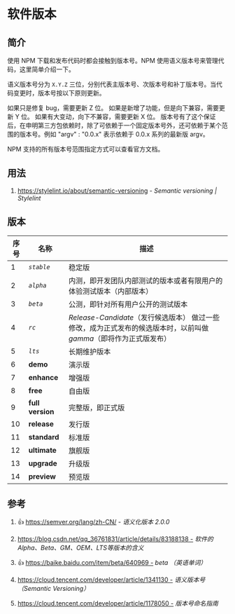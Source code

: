 # 软件版本

## 简介

使用 NPM 下载和发布代码时都会接触到版本号。NPM 使用语义版本号来管理代码，这里简单介绍一下。

语义版本号分为 `X.Y.Z` 三位，分别代表主版本号、次版本号和补丁版本号。当代码变更时，版本号按以下原则更新。

如果只是修复 bug，需要更新 Z 位。
如果是新增了功能，但是向下兼容，需要更新 Y 位。
如果有大变动，向下不兼容，需要更新 X 位。
版本号有了这个保证后，在申明第三方包依赖时，除了可依赖于一个固定版本号外，还可依赖于某个范围的版本号。例如 "argv" :  "0.0.x" 表示依赖于 0.0.x 系列的最新版 argv。

NPM 支持的所有版本号范围指定方式可以查看官方文档。

## 用法

1. https://stylelint.io/about/semantic-versioning - *Semantic versioning | Stylelint*

## 版本

| 序号 | 名称             | 描述                                                         |
| ---- | ---------------- | ------------------------------------------------------------ |
| 1    | *`stable`*         | 稳定版                                                       |
| 2    | *`alpha`*          | 内测，即开发团队内部测试的版本或者有限用户的体验测试版本（内部版本） |
| 3    | *`beta`*           | 公测，即针对所有用户公开的测试版本                           |
| 4    | *`rc`*             | *Release-Candidate*（发行候选版本） 做过一些修改，成为正式发布的候选版本时，以前叫做 *gamma*（即将作为正式版发布） |
| 5    | *`lts`*          | 长期维护版本                                                 |
| 6    | **demo**         | 演示版                                                       |
| 7    | **enhance**      | 增强版                                                       |
| 8    | **free**         | 自由版                                                       |
| 9    | **full version** | 完整版，即正式版                                             |
| 10   | **release**      | 发行版                                                       |
| 11   | **standard**     | 标准版                                                       |
| 12   | **ultimate**     | 旗舰版                                                       |
| 13   | **upgrade**      | 升级版                                                       |
| 14   | **preview**       | 预览版

## 参考

1. 👍 https://semver.org/lang/zh-CN/ - *语义化版本 2.0.0*

2. https://blog.csdn.net/qq_36761831/article/details/83188138 - *软件的Alpha、Beta、GM、OEM、LTS等版本的含义*

3. 👍 https://baike.baidu.com/item/beta/640969 - *beta （英语单词）*

4. https://cloud.tencent.com/developer/article/1341130 - *语义版本号（Semantic Versioning）*

5. https://cloud.tencent.com/developer/article/1178050 - *版本号命名指南*
